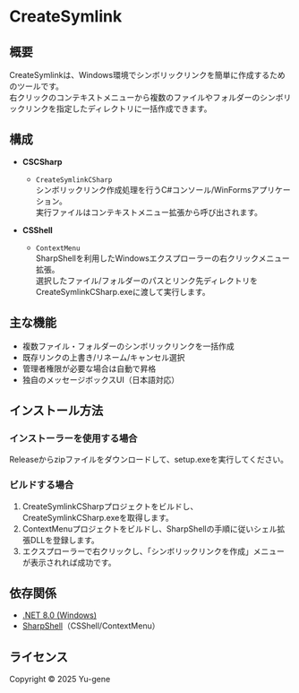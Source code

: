 # CreateSymlink

## 概要

CreateSymlinkは、Windows環境でシンボリックリンクを簡単に作成するためのツールです。<br>
右クリックのコンテキストメニューから複数のファイルやフォルダーのシンボリックリンクを指定したディレクトリに一括作成できます。

## 構成

- **CSCSharp**
    - `CreateSymlinkCSharp`<br>
    シンボリックリンク作成処理を行うC#コンソール/WinFormsアプリケーション。<br>
    実行ファイルはコンテキストメニュー拡張から呼び出されます。

- **CSShell**
    - `ContextMenu`<br>
    SharpShellを利用したWindowsエクスプローラーの右クリックメニュー拡張。<br>
    選択したファイル/フォルダーのパスとリンク先ディレクトリをCreateSymlinkCSharp.exeに渡して実行します。

## 主な機能

- 複数ファイル・フォルダーのシンボリックリンクを一括作成
- 既存リンクの上書き/リネーム/キャンセル選択
- 管理者権限が必要な場合は自動で昇格
- 独自のメッセージボックスUI（日本語対応）

## インストール方法

### インストーラーを使用する場合

Releaseからzipファイルをダウンロードして、setup.exeを実行してください。

### ビルドする場合

1. CreateSymlinkCSharpプロジェクトをビルドし、CreateSymlinkCSharp.exeを取得します。
2. ContextMenuプロジェクトをビルドし、SharpShellの手順に従いシェル拡張DLLを登録します。
3. エクスプローラーで右クリックし、「シンボリックリンクを作成」メニューが表示されれば成功です。

## 依存関係

- [.NET 8.0 (Windows)](https://dotnet.microsoft.com/)
- [SharpShell](https://github.com/dwmkerr/sharpshell)（CSShell/ContextMenu）

## ライセンス

Copyright © 2025 Yu-gene